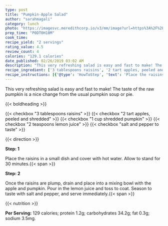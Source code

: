 ```yaml
---
type: post
title: "Pumpkin-Apple Salad"
author: "sarahmagali"
category: lunch
photo: "https://imagesvc.meredithcorp.io/v3/mm/image?url=https%3A%2F%2Fimages.media-allrecipes.com%2Fuserphotos%2F275375.jpg"
prep_time: "P0DT0H10M"
cook_time: 
recipe_yield: "2 servings"
rating_value: 4.5
review_count: 4
calories: "129.1 calories"
date_published: 02/26/2019 03:02 AM
description: "This very refreshing salad is easy and fast to make! The taste of the raw pumpkin is a nice change from the usual pumpkin soup or pie."
recipe_ingredient: ['3 tablespoons raisins', '2 tart apples, peeled and shredded', '1 cup shredded pumpkin', '2 teaspoons lemon juice', 'salt and pepper to taste']
recipe_instructions: [{'@type': 'HowToStep', 'text': 'Place the raisins in a small dish and cover with hot water. Allow to stand for 30 minutes.\n'}, {'@type': 'HowToStep', 'text': 'Once the raisins are plump, drain and place into a mixing bowl with the apple and pumpkin. Pour in the lemon juice and toss to coat. Season to taste with salt and pepper, and serve immediately.\n'}]
---
```


This very refreshing salad is easy and fast to make! The taste of the raw pumpkin is a nice change from the usual pumpkin soup or pie. 

{{< boldheading >}}

{{< checkbox "3 tablespoons raisins" >}}
{{< checkbox "2  tart apples, peeled and shredded" >}}
{{< checkbox "1 cup shredded pumpkin" >}}
{{< checkbox "2 teaspoons lemon juice" >}}
{{< checkbox "salt and pepper to taste" >}}


{{< direction >}}

**Step: 1**

Place the raisins in a small dish and cover with hot water. Allow to stand for 30 minutes.{{< span >}}

**Step: 2**

Once the raisins are plump, drain and place into a mixing bowl with the apple and pumpkin. Pour in the lemon juice and toss to coat. Season to taste with salt and pepper, and serve immediately.{{< span >}}

{{< nutrition >}}

**Per Serving:** 129 calories; protein 1.2g; carbohydrates 34.2g; fat 0.3g; sodium 3.5mg.